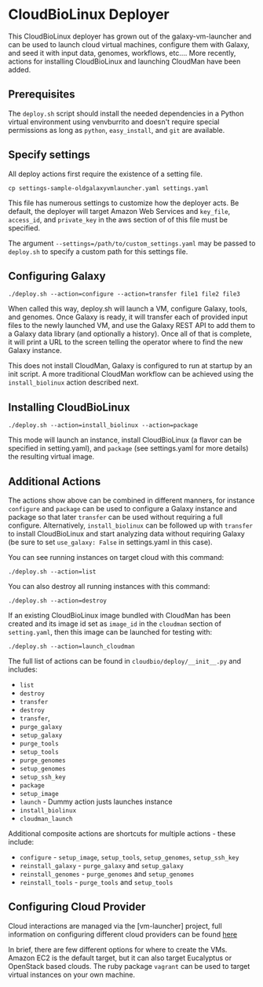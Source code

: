 # CloudBioLinux Deployer

This CloudBioLinux deployer has grown out of the galaxy-vm-launcher and
can be used to launch cloud virtual machines, configure them with
Galaxy, and seed it with input data, genomes, workflows, etc.... More
recently, actions for installing CloudBioLinux and launching CloudMan
have been added.

## Prerequisites

The `deploy.sh` script should install the needed dependencies in a Python
virtual environment using venvburrito and doesn't require special permissions
as long as `python`, `easy_install`, and `git` are available.

## Specify settings

All deploy actions first require the existence of a setting file. 

    cp settings-sample-oldgalaxyvmlauncher.yaml settings.yaml

This file has numerous settings to customize how the deployer acts. Be
default, the deployer will target Amazon Web Services and `key_file`,
`access_id`, and `private_key` in the aws section of of this file must
be specified.

The argument `--settings=/path/to/custom_settings.yaml` may be passed
to `deploy.sh` to specify a custom path for this settings file.

## Configuring Galaxy

    ./deploy.sh --action=configure --action=transfer file1 file2 file3

When called this way, deploy.sh will launch a VM, configure Galaxy,
tools, and genomes. Once Galaxy is ready, it will transfer each of
provided input files to the newly launched VM, and use the Galaxy REST
API to add them to a Galaxy data library (and optionally a
history). Once all of that is complete, it will print a URL to the
screen telling the operator where to find the new Galaxy instance.

This does not install CloudMan, Galaxy is configured to run at startup
by an init script. A more traditional CloudMan workflow can be
achieved using the `install_biolinux` action described next.

## Installing CloudBioLinux

    ./deploy.sh --action=install_biolinux --action=package

This mode will launch an instance, install CloudBioLinux (a flavor can
be specified in setting.yaml), and `package` (see settings.yaml for
more details) the resulting virtual image.

## Additional Actions

The actions show above can be combined in different manners, for
instance `configure` and `package` can be used to configure a Galaxy
instance and package so that later `transfer` can be used without
requiring a full configure. Alternatively, `install_biolinux` can be
followed up with `transfer` to install CloudBioLinux and start
analyzing data without requiring Galaxy (be sure to set `use_galaxy:
False` in settings.yaml in this case).

You can see running instances on target cloud with this command: 

    ./deploy.sh --action=list

You can also destroy all running instances with this command:
    
    ./deploy.sh --action=destroy

If an existing CloudBioLinux image bundled with CloudMan has been
created and its image id set as `image_id` in the `cloudman` section
of `setting.yaml`, then this image can be launched for testing with:

    ./deploy.sh --action=launch_cloudman

The full list of actions can be found in `cloudbio/deploy/__init__.py`
and includes:

* `list`
* `destroy`
* `transfer`
* `destroy`
* `transfer`,
* `purge_galaxy`
* `setup_galaxy`
* `purge_tools`
* `setup_tools`
* `purge_genomes`
* `setup_genomes`
* `setup_ssh_key`
* `package`
* `setup_image`
* `launch` - Dummy action justs launches instance
* `install_biolinux`
* `cloudman_launch`

Additional composite actions are shortcuts for multiple actions - these include:

* `configure` - `setup_image`, `setup_tools`, `setup_genomes`, `setup_ssh_key`
* `reinstall_galaxy` - `purge_galaxy` and `setup_galaxy`
* `reinstall_genomes` - `purge_genomes` and `setup_genomes`
* `reinstall_tools` - `purge_tools` and `setup_tools`

## Configuring Cloud Provider

Cloud interactions are managed via the [vm-launcher] project, full
information on configuring different cloud providers can be found
[here][vm-launcher-config]

In brief, there are few different options for where to create the
VMs. Amazon EC2 is the default target, but it can also target
Eucalyptus or OpenStack based clouds. The ruby package `vagrant` can
be used to target virtual instances on your own machine.

[vm-launcher-config]: https://github.com/jmchilton/vm-launcher/blob/master/config.md
